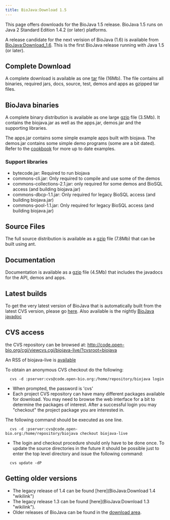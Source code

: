```yaml
---
title: BioJava:Download 1.5
---
```


This page offers downloads for the BioJava 1.5 release. BioJava 1.5 runs
on Java 2 Standard Edition 1.4.2 (or later) platforms.

A release candidate for the next verision of BioJava (1.6) is available
from <BioJava:Download_1.6>. This is the first BioJava release running
with Java 1.5 (or later).

Complete Download
-----------------

A complete download is available as one
[tar](http://www.biojava.org/download/bj15/all/BioJava1.5-all.tar) file
(16Mb). The file contains all binaries, required jars, docs, source,
test, demos and apps as gzipped tar files.

BioJava binaries
----------------

A complete binary distribution is available as one large
[gzip](http://www.biojava.org/download/bj15/bin/BioJava1.5-bin.tar.gz)
file (3.5Mb). It contains the biojava.jar as well as the apps.jar,
demos.jar and the supporting libraries.

The apps.jar contains some simple example apps built with biojava. The
demos.jar contains some simple demo programs (some are a bit dated).
Refer to the [cookbook](BioJava:Cookbook "wikilink") for more up to date
examples.

### Support libraries

-   bytecode.jar: Required to run biojava
-   commons-cli.jar: Only required to compile and use some of the demos
-   commons-collections-2.1.jar: only required for some demos and BioSQL
    access (and building biojava.jar)
-   commons-dbcp-1.1.jar: Only required for legacy BioSQL access (and
    building biojava.jar)
-   commons-pool-1.1.jar: Only required for legacy BioSQL access (and
    building biojava.jar)

Source Files
------------

The full source distribution is available as a
[gzip](http://www.biojava.org/download/bj15/src/BioJava1.5-src.tar.gz)
file (7.8Mb) that can be built using ant.

Documentation
-------------

Documentation is available as a
[gzip](http://www.biojava.org/download/bj15/doc/BioJava1.5-docs.tar.gz)
file (4.5Mb) that includes the javadocs for the API, demos and apps.

Latest builds
-------------

To get the very latest version of BioJava that is automatically built
from the latest CVS version, please go
[here](http://www.spice-3d.org/cruise/). Also available is the nightly
[BioJava
javadoc](http://www.spice-3d.org/public-files/javadoc/biojava/index.html)

CVS access
----------

the CVS repository can be browsed at:
<http://code.open-bio.org/cgi/viewcvs.cgi/biojava-live/?cvsroot=biojava>

An RSS of biojava-live is
[available](http://www.biojava.org/CVS2RSS/biojava-live.rss)

To obtain an anonymous CVS checkout do the following:

`  cvs -d :pserver:cvs@code.open-bio.org:/home/repository/biojava login`

-   When prompted, the password is 'cvs'
-   Each project CVS repository can have many different packages
    available for download. You may need to browse the web interface for
    a bit to determine the packages of interest. After a successful
    login you may "checkout" the project package you are interested in.

The following command should be executed as one line.

`  cvs -d :pserver:cvs@code.open-bio.org:/home/repository/biojava checkout biojava-live`

-   The login and checkout procedure should only have to be done once.
    To update the source directories in the future it should be possible
    just to enter the top level directory and issue the following
    command:

`  cvs update -dP`

Getting older versions
----------------------

-   The legacy release of 1.4 can be found
    [here](BioJava:Download 1.4 "wikilink")
-   The legacy release 1.3 can be found
    [here](BioJava:Download 1.3 "wikilink").
-   Older releases of BioJava can be found in the [download
    area](http://www.biojava.org/download/).

